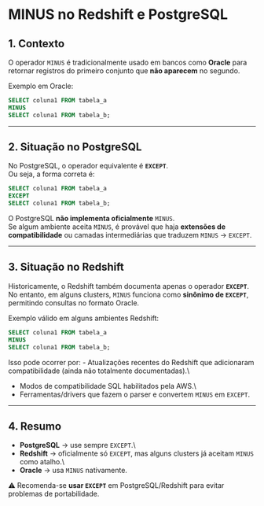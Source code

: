 # MINUS no Redshift e PostgreSQL

## 1. Contexto

O operador `MINUS` é tradicionalmente usado em bancos como **Oracle**
para retornar registros do primeiro conjunto que **não aparecem** no
segundo.

Exemplo em Oracle:

``` sql
SELECT coluna1 FROM tabela_a
MINUS
SELECT coluna1 FROM tabela_b;
```

------------------------------------------------------------------------

## 2. Situação no PostgreSQL

No PostgreSQL, o operador equivalente é **`EXCEPT`**.\
Ou seja, a forma correta é:

``` sql
SELECT coluna1 FROM tabela_a
EXCEPT
SELECT coluna1 FROM tabela_b;
```

O PostgreSQL **não implementa oficialmente** `MINUS`.\
Se algum ambiente aceita `MINUS`, é provável que haja **extensões de
compatibilidade** ou camadas intermediárias que traduzem `MINUS` →
`EXCEPT`.

------------------------------------------------------------------------

## 3. Situação no Redshift

Historicamente, o Redshift também documenta apenas o operador
**`EXCEPT`**.\
No entanto, em alguns clusters, `MINUS` funciona como **sinônimo de
`EXCEPT`**, permitindo consultas no formato Oracle.

Exemplo válido em alguns ambientes Redshift:

``` sql
SELECT coluna1 FROM tabela_a
MINUS
SELECT coluna1 FROM tabela_b;
```

Isso pode ocorrer por: - Atualizações recentes do Redshift que
adicionaram compatibilidade (ainda não totalmente documentadas).\
- Modos de compatibilidade SQL habilitados pela AWS.\
- Ferramentas/drivers que fazem o parser e convertem `MINUS` em
`EXCEPT`.

------------------------------------------------------------------------

## 4. Resumo

-   **PostgreSQL** → use sempre `EXCEPT`.\
-   **Redshift** → oficialmente só `EXCEPT`, mas alguns clusters já
    aceitam `MINUS` como atalho.\
-   **Oracle** → usa `MINUS` nativamente.

⚠️ Recomenda-se **usar `EXCEPT`** em PostgreSQL/Redshift para evitar
problemas de portabilidade.
